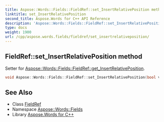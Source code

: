 ```yaml
---
title: Aspose::Words::Fields::FieldRef::set_InsertRelativePosition method
linktitle: set_InsertRelativePosition
second_title: Aspose.Words for C++ API Reference
description: 'Aspose::Words::Fields::FieldRef::set_InsertRelativePosition method. Setter for Aspose::Words::Fields::FieldRef::get_InsertRelativePosition in C++.'
type: docs
weight: 1900
url: /cpp/aspose.words.fields/fieldref/set_insertrelativeposition/
---
```

## FieldRef::set_InsertRelativePosition method


Setter for [Aspose::Words::Fields::FieldRef::get_InsertRelativePosition](../get_insertrelativeposition/).

```cpp
void Aspose::Words::Fields::FieldRef::set_InsertRelativePosition(bool value)
```

## See Also

* Class [FieldRef](../)
* Namespace [Aspose::Words::Fields](../../)
* Library [Aspose.Words for C++](../../../)
